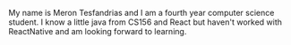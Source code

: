 My name is Meron Tesfandrias and I am a fourth year computer science student. I know a little java from CS156 and React but haven't worked with ReactNative and am looking forward to learning.
